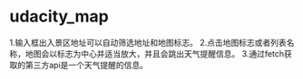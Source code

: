 # udacity_map
1.输入框出入景区地址可以自动筛选地址和地图标志。
2.点击地图标志或者列表名称，地图会以标志为中心并适当放大，并且会跳出天气提醒信息。
3.通过fetch获取的第三方api是一个天气提醒的信息。
